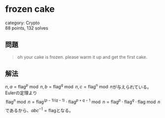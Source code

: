 # frozen cake
category: Crypto  
88 points, 132 solves

## 問題
> oh your cake is frozen. please warm it up and get the first cake.

## 解法
$n,a=\text{flag}^p\bmod n,b=\text{flag}^q\bmod n,c=\text{flag}^n\bmod n$が与えられている。Eulerの定理より
$$\text{flag}^n\bmod n=\text{flag}^{(p-1)(q-1)}\cdot\text{flag}^{p+q-1}\bmod n=\text{flag}^p\cdot\text{flag}^q\cdot\text{flag}\bmod n$$
であるから、$abc^{-1}=\text{flag}$となる。
